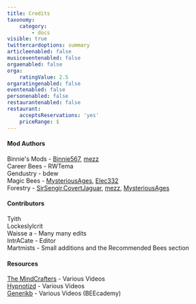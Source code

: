 ```yaml
---
title: Credits
taxonomy:
    category:
        - docs
visible: true
twittercardoptions: summary
articleenabled: false
musiceventenabled: false
orgaenabled: false
orga:
    ratingValue: 2.5
orgaratingenabled: false
eventenabled: false
personenabled: false
restaurantenabled: false
restaurant:
    acceptsReservations: 'yes'
    priceRange: $
---
```


#### Mod Authors

Binnie's Mods - [Binnie567](https://minecraft.curseforge.com/members/Binnie567), [mezz](https://minecraft.curseforge.com/members/mezz)  
Career Bees - RWTema  
Gendustry - bdew  
Magic Bees - [MysteriousAges](https://minecraft.curseforge.com/members/MysteriousAges), [Elec332](https://minecraft.curseforge.com/members/Elec332)  
Forestry - [SirSengir](https://minecraft.curseforge.com/members/SirSengir),[CovertJaguar](https://minecraft.curseforge.com/members/CovertJaguar), [mezz](https://minecraft.curseforge.com/members/mezz), [MysteriousAges ](https://minecraft.curseforge.com/members/MysteriousAges)  

#### Contributors
Tyith  
Lockeslylcrit  
Waisse a - Many many edits  
IntrACate - Editor  
Martmists - Small additions and the Recommended Bees section  
#### Resources
[The MindCrafters](https://www.youtube.com/user/MindCraftersChannel) - Various Videos  
[Hypnotizd](https://www.youtube.com/user/hypnotizd) - Various Videos  
[Generikb](https://www.youtube.com/user/Generikb) - Various Videos (BEEcademy)  
